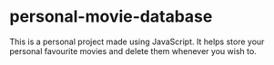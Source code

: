 # personal-movie-database
This is a personal project made using JavaScript. It helps store your personal favourite movies and delete them whenever you wish to.
